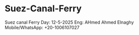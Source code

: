 # Suez-Canal-Ferry
Suez canal Ferry
Day: 12-5-2025
Eng: AHmed Ahmed Elnaghy
Mobile/WhatsApp: +20-1006107027
